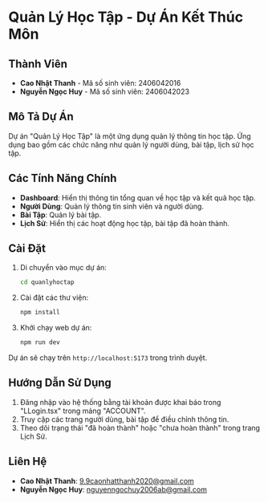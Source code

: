 # Quản Lý Học Tập - Dự Án Kết Thúc Môn

## Thành Viên

- **Cao Nhật Thanh** - Mã số sinh viên: 2406042016
- **Nguyễn Ngọc Huy** - Mã số sinh viên: 2406042023

## Mô Tả Dự Án

Dự án "Quản Lý Học Tập" là một ứng dụng quản lý thông tin học tập. Ứng dụng bao gồm các chức năng như quản lý người dùng, bài tập, lịch sử học tập.

## Các Tính Năng Chính

- **Dashboard**: Hiển thị thông tin tổng quan về học tập và kết quả học tập.
- **Người Dùng**: Quản lý thông tin sinh viên và người dùng.
- **Bài Tập**: Quản lý bài tập.
- **Lịch Sử**: Hiển thị các hoạt động học tập, bài tập đã hoàn thành.

## Cài Đặt

1. Di chuyển vào mục dự án:
    ```bash
    cd quanlyhoctap
    ```

2. Cài đặt các thư viện:
    ```bash
    npm install
    ```

3. Khởi chạy web dự án:
    ```bash
    npm run dev
    ```

Dự án sẽ chạy trên `http://localhost:5173` trong trình duyệt.

## Hướng Dẫn Sử Dụng

1. Đăng nhập vào hệ thống bằng tài khoản được khai báo trong "LLogin.tsx" trong mảng "ACCOUNT".
2. Truy cập các trang người dùng, bài tập để điều chỉnh thông tin.
3. Theo dõi trạng thái "đã hoàn thành" hoặc "chưa hoàn thành" trong trang Lịch Sử.

## Liên Hệ

- **Cao Nhật Thanh**: 9.9caonhatthanh2020@gmail.com
- **Nguyễn Ngọc Huy**: nguyenngochuy2006ab@gmail.com
